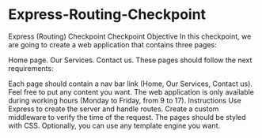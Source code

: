 # Express-Routing-Checkpoint
Express (Routing) Checkpoint
Checkpoint Objective
In this checkpoint, we are going to create a web application that contains three pages:

Home page.
Our Services.
Contact us.
These pages should follow the next requirements: 

Each page should contain a nav bar link (Home, Our Services, Contact us).
Feel free to put any content you want.
The web application is only available during working hours (Monday to Friday,  from 9 to 17).
Instructions
Use Express to create the server and handle routes.
Create a custom middleware to verify the time of the request.
The pages should be styled with CSS.
Optionally, you can use any template engine you want.
